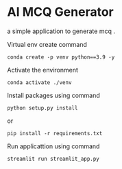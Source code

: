 # AI MCQ Generator
a simple application to generate mcq .

Virtual env create command
```
conda create -p venv python==3.9 -y
```

Activate the environment
```
conda activate ./venv
```

Install packages using command 
```
python setup.py install
```
or
```
pip install -r requirements.txt
```

Run applicattion using command

```
streamlit run streamlit_app.py
```